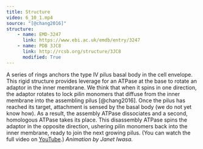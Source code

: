 ```yaml
---
title: Structure
video: 6_10_1.mp4
source: "[@chang2016]"
structure:
    - name: EMD-3247
      link: https://www.ebi.ac.uk/emdb/entry/3247
    - name: PDB 3JC8
      link: http://rcsb.org/structure/3JC8
      modified: True
---
```

A series of rings anchors the type IV pilus basal body in the cell envelope. This rigid structure provides leverage for an ATPase at the base to rotate an adaptor in the inner membrane. We think that when it spins in one direction, the adaptor rotates to lock pilin monomers that diffuse from the inner membrane into the assembling pilus [@chang2016]. Once the pilus has reached its target, attachment is sensed by the basal body (we do not yet know how). As a result, the assembly ATPase dissociates and a second, homologous ATPase takes its place. This disassembly ATPase spins the adaptor in the opposite direction, ushering pilin monomers back into the inner membrane, ready to join the next growing pilus. (You can watch the full video on [YouTube](https://youtu.be/HGvnrWrudpA).) *Animation by Janet Iwasa.*

